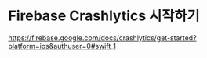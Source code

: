 # Firebase Crashlytics 시작하기

https://firebase.google.com/docs/crashlytics/get-started?platform=ios&authuser=0#swift_1

